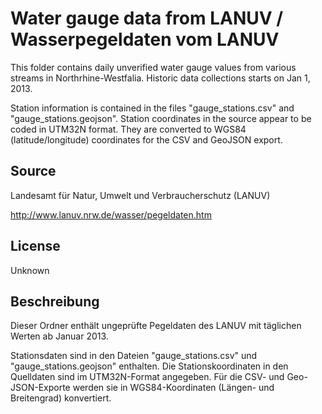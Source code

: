 Water gauge data from LANUV / Wasserpegeldaten vom LANUV
========================================================

This folder contains daily unverified water gauge values from various streams in Northrhine-Westfalia. Historic data collections starts on Jan 1, 2013.

Station information is contained in the files "gauge_stations.csv" and "gauge_stations.geojson". Station coordinates in the source appear to be coded in UTM32N format. They are converted to WGS84 (latitude/longitude) coordinates for the CSV and GeoJSON export.

## Source

Landesamt für Natur, Umwelt und Verbraucherschutz (LANUV)

http://www.lanuv.nrw.de/wasser/pegeldaten.htm

## License

Unknown

## Beschreibung

Dieser Ordner enthält ungeprüfte Pegeldaten des LANUV mit täglichen Werten ab Januar 2013.

Stationsdaten sind in den Dateien "gauge_stations.csv" und "gauge_stations.geojson" enthalten. Die Stationskoordinaten in den Quelldaten sind im UTM32N-Format angegeben. Für die CSV- und Geo-JSON-Exporte werden sie in WGS84-Koordinaten (Längen- und Breitengrad) konvertiert.
